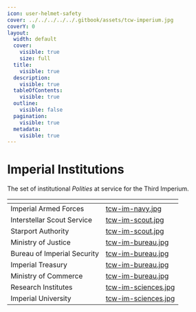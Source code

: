 ```yaml
---
icon: user-helmet-safety
cover: ../../../../../.gitbook/assets/tcw-imperium.jpg
coverY: 0
layout:
  width: default
  cover:
    visible: true
    size: full
  title:
    visible: true
  description:
    visible: true
  tableOfContents:
    visible: true
  outline:
    visible: false
  pagination:
    visible: true
  metadata:
    visible: true
---
```


# Imperial Institutions

The set of institutional _Polities_ at service for the Third Imperium.

<table data-view="cards"><thead><tr><th></th><th data-hidden data-card-cover data-type="files"></th></tr></thead><tbody><tr><td>Imperial Armed Forces</td><td><a href="../../../../../.gitbook/assets/tcw-im-navy.jpg">tcw-im-navy.jpg</a></td></tr><tr><td>Interstellar Scout Service</td><td><a href="../../../../../.gitbook/assets/tcw-im-scout.jpg">tcw-im-scout.jpg</a></td></tr><tr><td>Starport Authority</td><td><a href="../../../../../.gitbook/assets/tcw-im-scout.jpg">tcw-im-scout.jpg</a></td></tr><tr><td>Ministry of Justice</td><td><a href="../../../../../.gitbook/assets/tcw-im-bureau.jpg">tcw-im-bureau.jpg</a></td></tr><tr><td>Bureau of Imperial Security</td><td><a href="../../../../../.gitbook/assets/tcw-im-bureau.jpg">tcw-im-bureau.jpg</a></td></tr><tr><td>Imperial Treasury</td><td><a href="../../../../../.gitbook/assets/tcw-im-bureau.jpg">tcw-im-bureau.jpg</a></td></tr><tr><td>Ministry of Commerce</td><td><a href="../../../../../.gitbook/assets/tcw-im-bureau.jpg">tcw-im-bureau.jpg</a></td></tr><tr><td>Research Institutes</td><td><a href="../../../../../.gitbook/assets/tcw-im-sciences.jpg">tcw-im-sciences.jpg</a></td></tr><tr><td>Imperial University</td><td><a href="../../../../../.gitbook/assets/tcw-im-sciences.jpg">tcw-im-sciences.jpg</a></td></tr></tbody></table>
